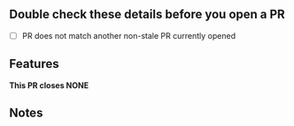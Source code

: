 ## Double check these details before you open a PR

<!-- Tick the checkboxes to ensure you've done everything correctly -->
- [ ] PR does not match another non-stale PR currently opened

## Features
<!-- List your features here and the benefits they bring. Include images/codes as appropriate -->

**This PR closes NONE**
<!-- List issues that this PR would close above. Ex: This PR closes #1, #2, #3. -->

## Notes
<!-- List anything note-worthy here (potential issues, this needs to be merged to `master` before working, etc.). -->

